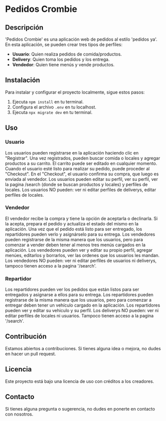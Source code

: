 # Pedidos Crombie

## Descripción
'Pedidos Crombie' es una aplicación web de pedidos al estilo 'pedidos ya'. En esta aplicación, se pueden crear tres tipos de perfiles: 
- **Usuario**: Quien realiza pedidos de comida/productos.
- **Delivery**: Quien toma los pedidos y los entrega.
- **Vendedor**: Quien tiene menús y vende productos.

## Instalación
Para instalar y configurar el proyecto localmente, sigue estos pasos:
1. Ejecuta `npm install` en tu terminal.
2. Configura el archivo `.env` en tu localhost.
3. Ejecuta `npx migrate dev` en tu terminal.

## Uso

### Usuario
Los usuarios pueden registrarse en la aplicación haciendo clic en "Registrar". Una vez registrados, pueden buscar comida o locales y agregar productos a su carrito. El carrito puede ser editado en cualquier momento. Cuando el usuario esté listo para realizar su pedido, puede proceder al "Checkout". En el "Checkout", el usuario confirma su compra, que luego es enviada al vendedor. Los usuarios pueden editar su perfil, ver su perfil, ver la pagina /search (donde se buscan productos y locales) y perfiles de locales. Los usuarios NO pueden: ver ni editar perfiles de deliverys, editar perfiles de locales.

### Vendedor
El vendedor recibe la compra y tiene la opción de aceptarla o declinarla. Si la acepta, prepara el pedido y actualiza el estado del mismo en la aplicación. Una vez que el pedido está listo para ser entregado, los repartidores pueden verlo y asignárselo para su entrega. Los vendedores pueden registrarse de la misma manera que los usuarios, pero para comenzar a vender deben tener al menos tres menús cargados en la aplicación. Los vendedores pueden ver y editar su propio perfil, agregar menúes, editarlos y borrarlos, ver las ordenes que los usuarios les mandan. Los vendedores NO pueden: ver ni editar perfiles de usuarios ni deliverys, tampoco tienen acceso a la pagina '/search'.

### Repartidor
Los repartidores pueden ver los pedidos que están listos para ser entregados y asignarse a ellos para su entrega. Los repartidores pueden registrarse de la misma manera que los usuarios, pero para comenzar a entregar deben tener un vehículo cargado en la aplicación. Los repartidores pueden ver y editar su vehiculo y su perfil. Los deliverys NO pueden: ver ni editar perfiles de locales ni usuarios. Tampoco tienen acceso a la pagina '/search'.

## Contribución
Estamos abiertos a contribuciones. Si tienes alguna idea o mejora, no dudes en hacer un pull request.

## Licencia
Este proyecto está bajo una licencia de uso con créditos a los creadores.

## Contacto
Si tienes alguna pregunta o sugerencia, no dudes en ponerte en contacto con nosotros.
